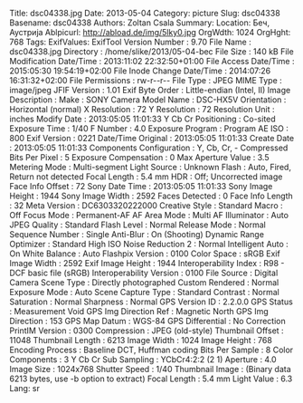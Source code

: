 Title: dsc04338.jpg
Date: 2013-05-04
Category: picture
Slug: dsc04338
Basename: dsc04338
Authors: Zoltan Csala
Summary:
Location: Беч, Аустрија
Ablpicurl: http://abload.de/img/5lky0.jpg
OrgWdth: 1024
OrgHght: 768
Tags:
ExifValues: ExifTool Version Number : 9.70
            File Name : dsc04338.jpg
            Directory : /home/slike/2013/05-04-bec
            File Size : 140 kB
            File Modification Date/Time : 2013:11:02 22:32:50+01:00
            File Access Date/Time : 2015:05:30 19:54:19+02:00
            File Inode Change Date/Time : 2014:07:26 16:31:32+02:00
            File Permissions : rw-r--r--
            File Type : JPEG
            MIME Type : image/jpeg
            JFIF Version : 1.01
            Exif Byte Order : Little-endian (Intel, II)
            Image Description :
            Make : SONY
            Camera Model Name : DSC-HX5V
            Orientation : Horizontal (normal)
            X Resolution : 72
            Y Resolution : 72
            Resolution Unit : inches
            Modify Date : 2013:05:05 11:01:33
            Y Cb Cr Positioning : Co-sited
            Exposure Time : 1/40
            F Number : 4.0
            Exposure Program : Program AE
            ISO : 800
            Exif Version : 0221
            Date/Time Original : 2013:05:05 11:01:33
            Create Date : 2013:05:05 11:01:33
            Components Configuration : Y, Cb, Cr, -
            Compressed Bits Per Pixel : 5
            Exposure Compensation : 0
            Max Aperture Value : 3.5
            Metering Mode : Multi-segment
            Light Source : Unknown
            Flash : Auto, Fired, Return not detected
            Focal Length : 5.4 mm
            HDR : Off; Uncorrected image
            Face Info Offset : 72
            Sony Date Time : 2013:05:05 11:01:33
            Sony Image Height : 1944
            Sony Image Width : 2592
            Faces Detected : 0
            Face Info Length : 32
            Meta Version : DC6303320222000
            Creative Style : Standard
            Macro : Off
            Focus Mode : Permanent-AF
            AF Area Mode : Multi
            AF Illuminator : Auto
            JPEG Quality : Standard
            Flash Level : Normal
            Release Mode : Normal
            Sequence Number : Single
            Anti-Blur : On (Shooting)
            Dynamic Range Optimizer : Standard
            High ISO Noise Reduction 2 : Normal
            Intelligent Auto : On
            White Balance : Auto
            Flashpix Version : 0100
            Color Space : sRGB
            Exif Image Width : 2592
            Exif Image Height : 1944
            Interoperability Index : R98 - DCF basic file (sRGB)
            Interoperability Version : 0100
            File Source : Digital Camera
            Scene Type : Directly photographed
            Custom Rendered : Normal
            Exposure Mode : Auto
            Scene Capture Type : Standard
            Contrast : Normal
            Saturation : Normal
            Sharpness : Normal
            GPS Version ID : 2.2.0.0
            GPS Status : Measurement Void
            GPS Img Direction Ref : Magnetic North
            GPS Img Direction : 153
            GPS Map Datum : WGS-84
            GPS Differential : No Correction
            PrintIM Version : 0300
            Compression : JPEG (old-style)
            Thumbnail Offset : 11048
            Thumbnail Length : 6213
            Image Width : 1024
            Image Height : 768
            Encoding Process : Baseline DCT, Huffman coding
            Bits Per Sample : 8
            Color Components : 3
            Y Cb Cr Sub Sampling : YCbCr4:2:2 (2 1)
            Aperture : 4.0
            Image Size : 1024x768
            Shutter Speed : 1/40
            Thumbnail Image : (Binary data 6213 bytes, use -b option to extract)
            Focal Length : 5.4 mm
            Light Value : 6.3
Lang: sr

